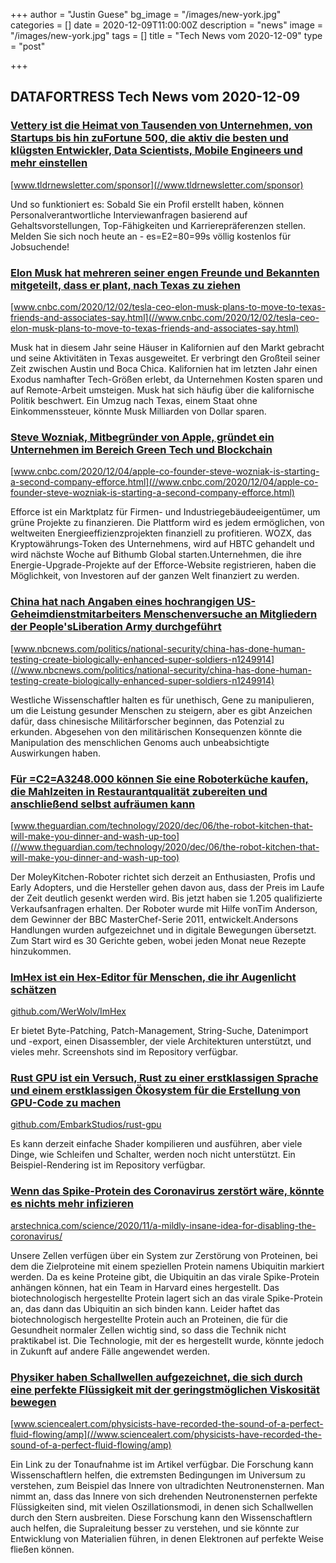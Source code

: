 +++
author = "Justin Guese"
bg_image = "/images/new-york.jpg"
categories = []
date = 2020-12-09T11:00:00Z
description = "news"
image = "/images/new-york.jpg"
tags = []
title = "Tech News vom 2020-12-09"
type = "post"

+++

        
## DATAFORTRESS Tech News vom 2020-12-09



### [Vettery ist die Heimat von Tausenden von Unternehmen, von Startups bis hin zuFortune 500, die aktiv die besten und klügsten Entwickler, Data Scientists, Mobile Engineers und mehr einstellen](//www.tldrnewsletter.com/sponsor)


[www.tldrnewsletter.com/sponsor](//www.tldrnewsletter.com/sponsor)


Und so funktioniert es: Sobald Sie ein Profil erstellt haben, können Personalverantwortliche Interviewanfragen basierend auf Gehaltsvorstellungen, Top-Fähigkeiten und Karrierepräferenzen stellen. Melden Sie sich noch heute an - es=E2=80=99s völlig kostenlos für Jobsuchende!


### [Elon Musk hat mehreren seiner engen Freunde und Bekannten mitgeteilt, dass er plant, nach Texas zu ziehen](//www.cnbc.com/2020/12/02/tesla-ceo-elon-musk-plans-to-move-to-texas-friends-and-associates-say.html)


[www.cnbc.com/2020/12/02/tesla-ceo-elon-musk-plans-to-move-to-texas-friends-and-associates-say.html](//www.cnbc.com/2020/12/02/tesla-ceo-elon-musk-plans-to-move-to-texas-friends-and-associates-say.html)


Musk hat in diesem Jahr seine Häuser in Kalifornien auf den Markt gebracht und seine Aktivitäten in Texas ausgeweitet. Er verbringt den Großteil seiner Zeit zwischen Austin und Boca Chica. Kalifornien hat im letzten Jahr einen Exodus namhafter Tech-Größen erlebt, da Unternehmen Kosten sparen und auf Remote-Arbeit umsteigen. Musk hat sich häufig über die kalifornische Politik beschwert. Ein Umzug nach Texas, einem Staat ohne Einkommenssteuer, könnte Musk Milliarden von Dollar sparen.


### [Steve Wozniak, Mitbegründer von Apple, gründet ein Unternehmen im Bereich Green Tech und Blockchain](//www.cnbc.com/2020/12/04/apple-co-founder-steve-wozniak-is-starting-a-second-company-efforce.html)


[www.cnbc.com/2020/12/04/apple-co-founder-steve-wozniak-is-starting-a-second-company-efforce.html](//www.cnbc.com/2020/12/04/apple-co-founder-steve-wozniak-is-starting-a-second-company-efforce.html)


Efforce ist ein Marktplatz für Firmen- und Industriegebäudeeigentümer, um grüne Projekte zu finanzieren. Die Plattform wird es jedem ermöglichen, von weltweiten Energieeffizienzprojekten finanziell zu profitieren. WOZX, das Kryptowährungs-Token des Unternehmens, wird auf HBTC gehandelt und wird nächste Woche auf Bithumb Global starten.Unternehmen, die ihre Energie-Upgrade-Projekte auf der Efforce-Website registrieren, haben die Möglichkeit, von Investoren auf der ganzen Welt finanziert zu werden.


### [China hat nach Angaben eines hochrangigen US-Geheimdienstmitarbeiters Menschenversuche an Mitgliedern der People'sLiberation Army durchgeführt](//www.nbcnews.com/politics/national-security/china-has-done-human-testing-create-biologically-enhanced-super-soldiers-n1249914)


[www.nbcnews.com/politics/national-security/china-has-done-human-testing-create-biologically-enhanced-super-soldiers-n1249914](//www.nbcnews.com/politics/national-security/china-has-done-human-testing-create-biologically-enhanced-super-soldiers-n1249914)


Westliche Wissenschaftler halten es für unethisch, Gene zu manipulieren, um die Leistung gesunder Menschen zu steigern, aber es gibt Anzeichen dafür, dass chinesische Militärforscher beginnen, das Potenzial zu erkunden. Abgesehen von den militärischen Konsequenzen könnte die Manipulation des menschlichen Genoms auch unbeabsichtigte Auswirkungen haben.


### [Für =C2=A3248.000 können Sie eine Roboterküche kaufen, die Mahlzeiten in Restaurantqualität zubereiten und anschließend selbst aufräumen kann](//www.theguardian.com/technology/2020/dec/06/the-robot-kitchen-that-will-make-you-dinner-and-wash-up-too)


[www.theguardian.com/technology/2020/dec/06/the-robot-kitchen-that-will-make-you-dinner-and-wash-up-too](//www.theguardian.com/technology/2020/dec/06/the-robot-kitchen-that-will-make-you-dinner-and-wash-up-too)


Der MoleyKitchen-Roboter richtet sich derzeit an Enthusiasten, Profis und Early Adopters, und die Hersteller gehen davon aus, dass der Preis im Laufe der Zeit deutlich gesenkt werden wird. Bis jetzt haben sie 1.205 qualifizierte Verkaufsanfragen erhalten. Der Roboter wurde mit Hilfe vonTim Anderson, dem Gewinner der BBC MasterChef-Serie 2011, entwickelt.Andersons Handlungen wurden aufgezeichnet und in digitale Bewegungen übersetzt. Zum Start wird es 30 Gerichte geben, wobei jeden Monat neue Rezepte hinzukommen.


### [ImHex ist ein Hex-Editor für Menschen, die ihr Augenlicht schätzen](//github.com/WerWolv/ImHex)


[github.com/WerWolv/ImHex](//github.com/WerWolv/ImHex)


Er bietet Byte-Patching, Patch-Management, String-Suche, Datenimport und -export, einen Disassembler, der viele Architekturen unterstützt, und vieles mehr. Screenshots sind im Repository verfügbar.


### [Rust GPU ist ein Versuch, Rust zu einer erstklassigen Sprache und einem erstklassigen Ökosystem für die Erstellung von GPU-Code zu machen](//github.com/EmbarkStudios/rust-gpu)


[github.com/EmbarkStudios/rust-gpu](//github.com/EmbarkStudios/rust-gpu)


Es kann derzeit einfache Shader kompilieren und ausführen, aber viele Dinge, wie Schleifen und Schalter, werden noch nicht unterstützt. Ein Beispiel-Rendering ist im Repository verfügbar.


### [Wenn das Spike-Protein des Coronavirus zerstört wäre, könnte es nichts mehr infizieren](//arstechnica.com/science/2020/11/a-mildly-insane-idea-for-disabling-the-coronavirus/)


[arstechnica.com/science/2020/11/a-mildly-insane-idea-for-disabling-the-coronavirus/](//arstechnica.com/science/2020/11/a-mildly-insane-idea-for-disabling-the-coronavirus/)


Unsere Zellen verfügen über ein System zur Zerstörung von Proteinen, bei dem die Zielproteine mit einem speziellen Protein namens Ubiquitin markiert werden. Da es keine Proteine gibt, die Ubiquitin an das virale Spike-Protein anhängen können, hat ein Team in Harvard eines hergestellt. Das biotechnologisch hergestellte Protein lagert sich an das virale Spike-Protein an, das dann das Ubiquitin an sich binden kann. Leider haftet das biotechnologisch hergestellte Protein auch an Proteinen, die für die Gesundheit normaler Zellen wichtig sind, so dass die Technik nicht praktikabel ist. Die Technologie, mit der es hergestellt wurde, könnte jedoch in Zukunft auf andere Fälle angewendet werden.


### [Physiker haben Schallwellen aufgezeichnet, die sich durch eine perfekte Flüssigkeit mit der geringstmöglichen Viskosität bewegen](//www.sciencealert.com/physicists-have-recorded-the-sound-of-a-perfect-fluid-flowing/amp)


[www.sciencealert.com/physicists-have-recorded-the-sound-of-a-perfect-fluid-flowing/amp](//www.sciencealert.com/physicists-have-recorded-the-sound-of-a-perfect-fluid-flowing/amp)


Ein Link zu der Tonaufnahme ist im Artikel verfügbar. Die Forschung kann Wissenschaftlern helfen, die extremsten Bedingungen im Universum zu verstehen, zum Beispiel das Innere von ultradichten Neutronensternen. Man nimmt an, dass das Innere von sich drehenden Neutronensternen perfekte Flüssigkeiten sind, mit vielen Oszillationsmodi, in denen sich Schallwellen durch den Stern ausbreiten. Diese Forschung kann den Wissenschaftlern auch helfen, die Supraleitung besser zu verstehen, und sie könnte zur Entwicklung von Materialien führen, in denen Elektronen auf perfekte Weise fließen können.